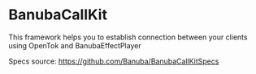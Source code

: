 # BanubaCallKit
This framework helps you to establish connection between your clients using OpenTok and BanubaEffectPlayer

Specs source: https://github.com/Banuba/BanubaCallKitSpecs